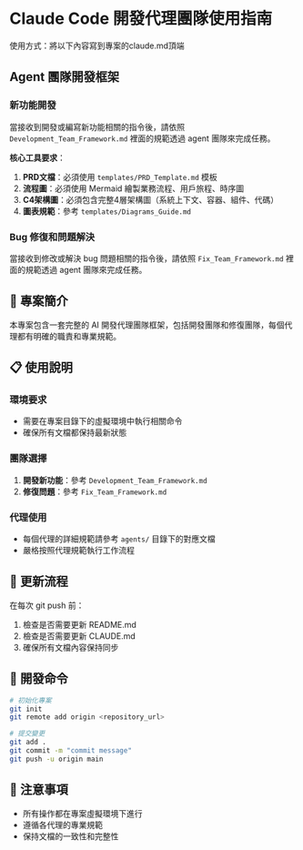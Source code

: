 # Claude Code 開發代理團隊使用指南

使用方式：將以下內容寫到專案的claude.md頂端

## Agent 團隊開發框架

### 新功能開發
當接收到開發或編寫新功能相關的指令後，請依照 `Development_Team_Framework.md` 裡面的規範透過 agent 團隊來完成任務。

**核心工具要求**：
1. **PRD文檔**：必須使用 `templates/PRD_Template.md` 模板
2. **流程圖**：必須使用 Mermaid 繪製業務流程、用戶旅程、時序圖
3. **C4架構圖**：必須包含完整4層架構圖（系統上下文、容器、組件、代碼）
4. **圖表規範**：參考 `templates/Diagrams_Guide.md`

### Bug 修復和問題解決
當接收到修改或解決 bug 問題相關的指令後，請依照 `Fix_Team_Framework.md` 裡面的規範透過 agent 團隊來完成任務。

## 🎯 專案簡介

本專案包含一套完整的 AI 開發代理團隊框架，包括開發團隊和修復團隊，每個代理都有明確的職責和專業規範。

## 📋 使用說明

### 環境要求
- 需要在專案目錄下的虛擬環境中執行相關命令
- 確保所有文檔都保持最新狀態

### 團隊選擇
1. **開發新功能**：參考 `Development_Team_Framework.md`
2. **修復問題**：參考 `Fix_Team_Framework.md`

### 代理使用
- 每個代理的詳細規範請參考 `agents/` 目錄下的對應文檔
- 嚴格按照代理規範執行工作流程

## 🔄 更新流程

在每次 git push 前：
1. 檢查是否需要更新 README.md
2. 檢查是否需要更新 CLAUDE.md
3. 確保所有文檔內容保持同步

## 🚀 開發命令

```bash
# 初始化專案
git init
git remote add origin <repository_url>

# 提交變更
git add .
git commit -m "commit message"
git push -u origin main
```

## 📝 注意事項

- 所有操作都在專案虛擬環境下進行
- 遵循各代理的專業規範
- 保持文檔的一致性和完整性